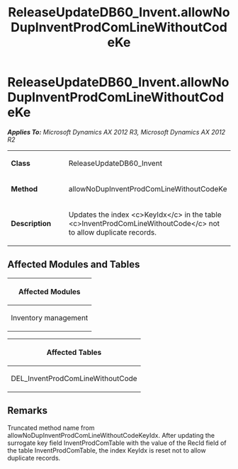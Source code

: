﻿---
title: ReleaseUpdateDB60_Invent.allowNoDupInventProdComLineWithoutCodeKe
TOCTitle: ReleaseUpdateDB60_Invent.allowNoDupInventProdComLineWithoutCodeKe
ms:assetid: d4112050-13ff-e9c4-8a4e-147ee55aee98
ms:mtpsurl: https://msdn.microsoft.com/en-us/library/JJ686985(v=AX.60)
ms:contentKeyID: 49711435
ms.date: 05/18/2015
mtps_version: v=AX.60
---

# ReleaseUpdateDB60\_Invent.allowNoDupInventProdComLineWithoutCodeKe 


_**Applies To:** Microsoft Dynamics AX 2012 R3, Microsoft Dynamics AX 2012 R2_

<table>
<colgroup>
<col style="width: 50%" />
<col style="width: 50%" />
</colgroup>
<tbody>
<tr class="odd">
<td><p><strong>Class</strong></p></td>
<td><p>ReleaseUpdateDB60_Invent</p></td>
</tr>
<tr class="even">
<td><p><strong>Method</strong></p></td>
<td><p>allowNoDupInventProdComLineWithoutCodeKe</p></td>
</tr>
<tr class="odd">
<td><p><strong>Description</strong></p></td>
<td><p>Updates the index &lt;c&gt;KeyIdx&lt;/c&gt; in the table &lt;c&gt;InventProdComLineWithoutCode&lt;/c&gt; not to allow duplicate records.</p></td>
</tr>
</tbody>
</table>


## Affected Modules and Tables

<table>
<colgroup>
<col style="width: 100%" />
</colgroup>
<thead>
<tr class="header">
<th><p>Affected Modules</p></th>
</tr>
</thead>
<tbody>
<tr class="odd">
<td><p>Inventory management</p></td>
</tr>
</tbody>
</table>


<table>
<colgroup>
<col style="width: 100%" />
</colgroup>
<thead>
<tr class="header">
<th><p>Affected Tables</p></th>
</tr>
</thead>
<tbody>
<tr class="odd">
<td><p>DEL_InventProdComLineWithoutCode</p></td>
</tr>
</tbody>
</table>


## Remarks

Truncated method name from allowNoDupInventProdComLineWithoutCodeKeyIdx. After updating the surrogate key field InventProdComTable with the value of the RecId field of the table InventProdComTable, the index KeyIdx is reset not to allow duplicate records.

  


